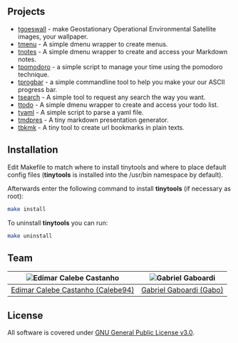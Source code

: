 ## Projects

* [tgoeswall](/projects/tgoeswall) - make Geostationary Operational Environmental Satellite images, your wallpaper.
* [tmenu](/projects/tmenu) - A simple dmenu wrapper to create menus.
* [tnotes](/projects/tnotes) - A simple dmenu wrapper to create and access your Markdown notes.
* [tpomodoro](/projects/tpomodoro) - a simple script to manage your time using the pomodoro technique.
* [tprogbar](/projects/tprogbar) - a simple commandline tool to help you make your our ASCII progress bar.
* [tsearch](/projects/tsearch) - A simple tool to request any search the way you want.
* [ttodo](/projects/ttodo) - A simple dmenu wrapper to create and access your todo list.
* [tyaml](/projects/tyaml) - A simple script to parse a yaml file.
* [tmdpres](/projects/tmdpres) - A tiny markdown presentation generator.
* [tbkmk](/projects/tbkmk) - A tiny tool to create url bookmarks in plain texts.

## Installation

Edit Makefile to match where to install tinytools and where to place default config files (**tinytools** is installed into the /usr/bin namespace by default).

Afterwards enter the following command to install **tinytools** (if necessary as root):

```bash
make install
```

To uninstall **tinytools** you can run:

```bash
make uninstall
```

## Team

| <img src="https://github.com/Calebe94.png?size=200" alt="Edimar Calebe Castanho"> | <img src="https://github.com/gbgabo.png?size=200" alt="Gabriel Gaboardi"> | 
|:---------------------------------------------------------------------------------:|:-------------------------------------------------------------------------:|
| [Edimar Calebe Castanho (Calebe94)](https://github.com/Calebe94)                  | [Gabriel Gaboardi (Gabo)](https://github.com/gbgabo)                      |

## License

All software is covered under [GNU General Public License v3.0](https://www.gnu.org/licenses/gpl-3.0.en.html).
